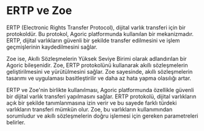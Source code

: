 # ERTP ve Zoe

ERTP (Electronic Rights Transfer Protocol), dijital varlık transferi için bir protokoldür. Bu protokol, Agoric platformunda kullanılan bir mekanizmadır. ERTP, dijital varlıkların güvenli bir şekilde transfer edilmesini ve işlem geçmişlerinin kaydedilmesini sağlar.

Zoe ise, Akıllı Sözleşmelerin Yüksek Seviye Birimi olarak adlandırılan bir Agoric bileşenidir. Zoe, ERTP protokolünü kullanarak akıllı sözleşmelerin geliştirilmesini ve yürütülmesini sağlar. Zoe sayesinde, akıllı sözleşmelerin tasarımı ve uygulaması basitleştirilir ve daha az hata yapma olasılığı artar.

ERTP ve Zoe'nin birlikte kullanılması, Agoric platformunda özellikle güvenli bir dijital varlık transferi yapılmasını sağlar. ERTP protokolü, dijital varlıkların açık bir şekilde tanımlanmasına izin verir ve bu sayede farklı türdeki varlıkların transferi mümkün olur. Zoe, bu varlıkların kullanımından sorumludur ve akıllı sözleşmelerin doğru işlemesi için gereken parametreleri belirler.
